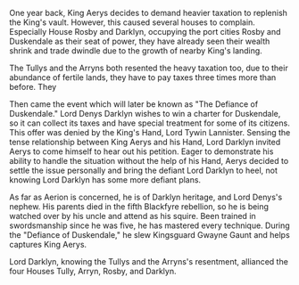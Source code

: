 One year back, King Aerys decides to demand heavier taxation to replenish the King's vault. However, this caused several houses to complain. Especially House Rosby and Darklyn, occupying the port cities Rosby and Duskendale as their seat of power, they have already seen their wealth shrink and trade dwindle due to the growth of nearby King's landing. 

The Tullys and the Arryns both resented the heavy taxation too, due to their abundance of fertile lands, they have to pay taxes three times more than before. They 

Then came the event which will later be known as "The Defiance of Duskendale."  Lord Denys Darklyn wishes to win a charter for Duskendale, so it can collect its taxes and have special treatment for some of its citizens. This offer was denied by the King's Hand, Lord Tywin Lannister. Sensing the tense relationship between King Aerys and his Hand, Lord Darklyn invited Aerys to come himself to hear out his petition. Eager to demonstrate his ability to handle the situation without the help of his Hand, Aerys decided to settle the issue personally and bring the defiant Lord Darklyn to heel, not knowing Lord Darklyn has some more defiant plans.

As far as Aerion is concerned, he is of Darklyn heritage, and Lord Denys's nephew. His parents died in the fifth Blackfyre rebellion, so he is being watched over by his uncle and attend as his squire. Been trained in swordsmanship since he was five, he has mastered every technique. During the "Defiance of Duskendale," he slew Kingsguard Gwayne Gaunt and helps captures King Aerys.

Lord Darklyn, knowing the Tullys and the Arryns's resentment, allianced the four Houses Tully, Arryn, Rosby, and Darklyn.

